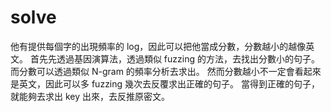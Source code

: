 # solve
他有提供每個字的出現頻率的 log，因此可以把他當成分數，分數越小的越像英文。
首先先透過基因演算法，透過類似 fuzzing 的方法，去找出分數小的句子。
而分數可以透過類似 N-gram 的頻率分析去求出。
然而分數越小不一定會看起來是英文，因此可以多 fuzzing 幾次去反覆求出正確的句子。
當得到正確的句子，就能夠去求出 key 出來，去反推原密文。
